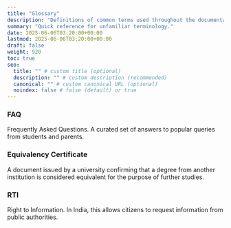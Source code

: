 ```yaml
---
title: "Glossary"
description: "Definitions of common terms used throughout the documentation."
summary: "Quick reference for unfamiliar terminology."
date: 2025-06-06T03:20:00+00:00
lastmod: 2025-06-06T03:20:00+00:00
draft: false
weight: 920
toc: true
seo:
  title: "" # custom title (optional)
  description: "" # custom description (recommended)
  canonical: "" # custom canonical URL (optional)
  noindex: false # false (default) or true
---
```


### FAQ
Frequently Asked Questions. A curated set of answers to popular queries from students and parents.

### Equivalency Certificate
A document issued by a university confirming that a degree from another institution is considered equivalent for the purpose of further studies.

### RTI
Right to Information. In India, this allows citizens to request information from public authorities.
